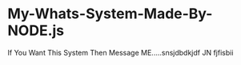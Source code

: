 # My-Whats-System-Made-By-NODE.js
If You Want This System Then Message ME.....snsjdbdkjdf JN fjfisbii
